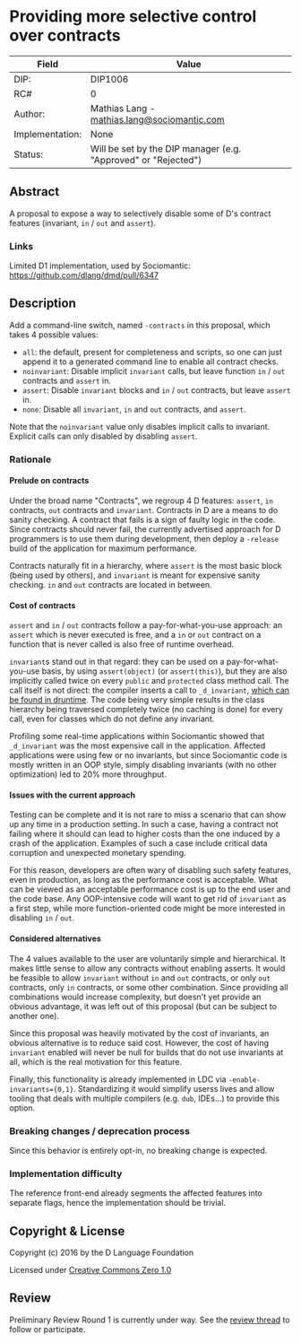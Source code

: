 # Providing more selective control over contracts

| Field           | Value                                                           |
|-----------------|-----------------------------------------------------------------|
| DIP:            | DIP1006                                                         |
| RC#             | 0                                                               |
| Author:         | Mathias Lang - mathias.lang@sociomantic.com                     |
| Implementation: | None                                                            |
| Status:         | Will be set by the DIP manager (e.g. "Approved" or "Rejected")  |


## Abstract

A proposal to expose a way to selectively disable some of D's contract features
(invariant, `in` / `out` and `assert`).


### Links

Limited D1 implementation, used by Sociomantic: https://github.com/dlang/dmd/pull/6347


## Description

Add a command-line switch, named `-contracts` in this proposal, which takes 4 possible values:

- `all`: the default, present for completeness and scripts, so one can just append it to a generated command line to enable all contract checks.
- `noinvariant`: Disable implicit `invariant` calls, but leave function `in` / `out` contracts and `assert` in.
- `assert`: Disable `invariant` blocks and `in` / `out` contracts, but leave `assert` in.
- `none`: Disable all `invariant`, `in` and `out` contracts, and `assert`.

Note that the `noinvariant` value only disables implicit calls to invariant. Explicit calls can only disabled by disabling `assert`.


### Rationale

#### Prelude on contracts

Under the broad name "Contracts", we regroup 4 D features: `assert`, `in` contracts, `out` contracts and `invariant`.
Contracts in D are a means to do sanity checking. A contract that fails is a sign of faulty logic in the code.
Since contracts should never fail, the currently advertised approach for D programmers is to use them during development,
then deploy a `-release` build of the application for maximum performance.

Contracts naturally fit in a hierarchy, where `assert` is the most basic block (being used by others),
and `invariant` is meant for expensive sanity checking. `in` and `out` contracts are located in between.

#### Cost of contracts

`assert` and `in` / `out` contracts follow a pay-for-what-you-use approach: an `assert` which is never executed is free,
and a `in` or `out` contract on a function that is never called is also free of runtime overhead.

`invariant`s stand out in that regard: they can be used on a pay-for-what-you-use basis, by using `assert(object)` (or `assert(this)`),
but they are also implicitly called twice on every `public` and `protected` class method call.
The call itself is not direct: the compiler inserts a call to `_d_invariant`, [which can be found in druntime](https://github.com/dlang/druntime/blob/v2.072.0/src/rt/invariant.d).
The code being very simple results in the class hierarchy being traversed completely twice (no caching is done)
for every call, even for classes which do not define any invariant.

Profiling some real-time applications within Sociomantic showed that `_d_invariant` was the most expensive call in the application.
Affected applications were using few or no invariants, but since Sociomantic code is mostly written in an OOP style,
simply disabling invariants (with no other optimization) led to 20% more throughput.

#### Issues with the current approach

Testing can be complete and it is not rare to miss a scenario that can show up any time in a production setting.
In such a case, having a contract not failing where it should can lead to higher costs than the one induced by a crash of the application.
Examples of such a case include critical data corruption and unexpected monetary spending.

For this reason, developers are often wary of disabling such safety features, even in production, as long as the performance cost is acceptable.
What can be viewed as an acceptable performance cost is up to the end user and the code base.
Any OOP-intensive code will want to get rid of `invariant` as a first step, while more function-oriented code might be more interested in disabling `in` / `out`.

#### Considered alternatives

The 4 values available to the user are voluntarily simple and hierarchical. It makes little sense to allow any contracts without enabling asserts.
It would be feasible to allow `invariant` without `in` and `out` contracts, or only `out` contracts, only `in` contracts, or some other combination.
Since providing all combinations would increase complexity, but doesn't yet provide an obvious advantage, it was left out of this proposal (but can be subject to another one).

Since this proposal was heavily motivated by the cost of invariants, an obvious alternative is to reduce said cost.
However, the cost of having `invariant` enabled will never be null for builds that do not use invariants at all, which is the real motivation for this feature.

Finally, this functionality is already implemented in LDC via `-enable-invariants={0,1}`.
Standardizing it would simplify userss lives and allow tooling that deals with multiple compilers (e.g. `dub`, IDEs...) to provide this option.

### Breaking changes / deprecation process

Since this behavior is entirely opt-in, no breaking change is expected.

### Implementation difficulty

The reference front-end already segments the affected features into separate flags, hence the implementation should be trivial.

## Copyright & License

Copyright (c) 2016 by the D Language Foundation

Licensed under [Creative Commons Zero 1.0](https://creativecommons.org/publicdomain/zero/1.0/legalcode.txt)

## Review

Preliminary Review Round 1 is currently under way. See the [review thread](http://forum.dlang.org/post/rsafosvkhxddkxptaziy@forum.dlang.org) to follow or participate.

